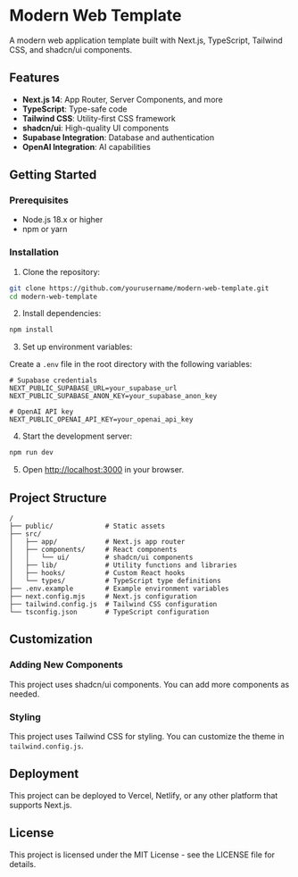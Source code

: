 # Modern Web Template

A modern web application template built with Next.js, TypeScript, Tailwind CSS, and shadcn/ui components.

## Features

- **Next.js 14**: App Router, Server Components, and more
- **TypeScript**: Type-safe code
- **Tailwind CSS**: Utility-first CSS framework
- **shadcn/ui**: High-quality UI components
- **Supabase Integration**: Database and authentication
- **OpenAI Integration**: AI capabilities

## Getting Started

### Prerequisites

- Node.js 18.x or higher
- npm or yarn

### Installation

1. Clone the repository:

```bash
git clone https://github.com/yourusername/modern-web-template.git
cd modern-web-template
```

2. Install dependencies:

```bash
npm install
```

3. Set up environment variables:

Create a `.env` file in the root directory with the following variables:

```
# Supabase credentials
NEXT_PUBLIC_SUPABASE_URL=your_supabase_url
NEXT_PUBLIC_SUPABASE_ANON_KEY=your_supabase_anon_key

# OpenAI API key
NEXT_PUBLIC_OPENAI_API_KEY=your_openai_api_key
```

4. Start the development server:

```bash
npm run dev
```

5. Open [http://localhost:3000](http://localhost:3000) in your browser.

## Project Structure

```
/
├── public/             # Static assets
├── src/
│   ├── app/            # Next.js app router
│   ├── components/     # React components
│   │   └── ui/         # shadcn/ui components
│   ├── lib/            # Utility functions and libraries
│   ├── hooks/          # Custom React hooks
│   └── types/          # TypeScript type definitions
├── .env.example        # Example environment variables
├── next.config.mjs     # Next.js configuration
├── tailwind.config.js  # Tailwind CSS configuration
└── tsconfig.json       # TypeScript configuration
```

## Customization

### Adding New Components

This project uses shadcn/ui components. You can add more components as needed.

### Styling

This project uses Tailwind CSS for styling. You can customize the theme in `tailwind.config.js`.

## Deployment

This project can be deployed to Vercel, Netlify, or any other platform that supports Next.js.

## License

This project is licensed under the MIT License - see the LICENSE file for details.
